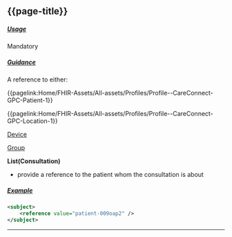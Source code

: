 ## {{page-title}}

<h5><ins>Usage</ins></h5>

<span class="mro-circle mandatory" title="Mandatory"></span> Mandatory


<h5><ins>Guidance</ins></h5>

A reference to either:

<i class="fa fa-link"></i> {{pagelink:Home/FHIR-Assets/All-assets/Profiles/Profile--CareConnect-GPC-Patient-1}}

<i class="fa fa-link"></i> {{pagelink:Home/FHIR-Assets/All-assets/Profiles/Profile--CareConnect-GPC-Location-1}}

<i class="fa fa-link"></i> [Device](https://www.hl7.org/fhir/stu3/device.html)

<i class="fa fa-link"></i> [Group](https://www.hl7.org/fhir/stu3/group.html)

**List(Consultation)**

- provide a reference to the patient whom the consultation is about

<h5><ins>Example</ins></h5>

```xml
<subject>
    <reference value="patient-009oap2" />
</subject>
```

---